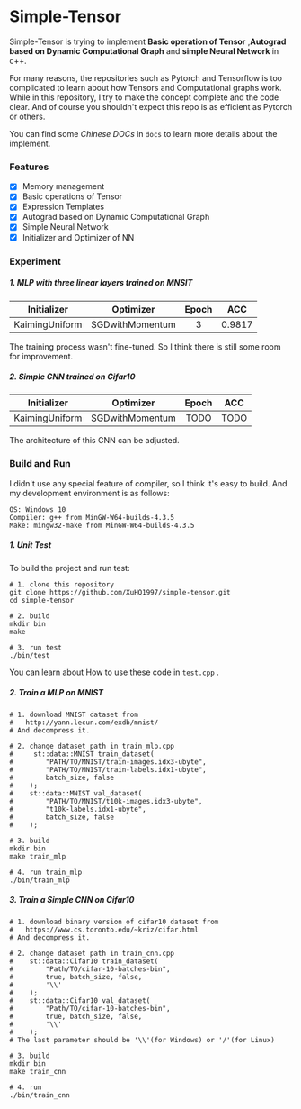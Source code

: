 # Simple-Tensor

Simple-Tensor is trying to implement **Basic operation of Tensor** ,**Autograd based on Dynamic Computational Graph** and **simple Neural Network** in c++.

For many reasons, the repositories such as Pytorch and Tensorflow is too complicated to learn about how Tensors and Computational graphs work. While in this repository, I try to make the concept complete and the code clear.  And of course you shouldn't expect this repo is as efficient as Pytorch or others.

You can find some *Chinese DOCs* in `docs` to learn more details about the implement.

### Features

- [x] Memory management
- [x] Basic operations of Tensor
- [x] Expression Templates
- [x] Autograd  based on Dynamic Computational Graph
- [x] Simple Neural Network
- [x] Initializer and Optimizer of NN

### Experiment

##### 1. MLP with three linear layers trained on MNSIT

|  Initializer   |    Optimizer    | Epoch |  ACC   |
| :------------: | :-------------: | :---: | :----: |
| KaimingUniform | SGDwithMomentum |   3   | 0.9817 |

The training process wasn't fine-tuned. So I think there is still some room for improvement.

##### 2. Simple CNN trained on Cifar10

|  Initializer   |    Optimizer    | Epoch |  ACC   |
| :------------: | :-------------: | :---: | :----: |
| KaimingUniform | SGDwithMomentum |  TODO |  TODO  |

The architecture of this CNN can be adjusted.

### Build and Run

I didn't use any special feature of compiler, so I think it's easy to build. And my development environment is as follows:

```
OS: Windows 10
Compiler: g++ from MinGW-W64-builds-4.3.5
Make: mingw32-make from MinGW-W64-builds-4.3.5
```

##### 1. Unit Test

To build the project and run test:

``` shell
# 1. clone this repository
git clone https://github.com/XuHQ1997/simple-tensor.git
cd simple-tensor

# 2. build
mkdir bin
make

# 3. run test
./bin/test
```

You can learn about How to use these code in `test.cpp` .

##### 2. Train a MLP on MNIST

```shell
# 1. download MNIST dataset from
# 	http://yann.lecun.com/exdb/mnist/
# And decompress it.

# 2. change dataset path in train_mlp.cpp
#     st::data::MNIST train_dataset(
#        "PATH/TO/MNIST/train-images.idx3-ubyte",
#        "PATH/TO/MNIST/train-labels.idx1-ubyte",
#        batch_size, false
#    );
#    st::data::MNIST val_dataset(
#        "PATH/TO/MNIST/t10k-images.idx3-ubyte",
#        "t10k-labels.idx1-ubyte",
#        batch_size, false
#    );

# 3. build
mkdir bin
make train_mlp

# 4. run train_mlp
./bin/train_mlp
```

##### 3. Train a Simple CNN on Cifar10

```shell
# 1. download binary version of cifar10 dataset from
# 	https://www.cs.toronto.edu/~kriz/cifar.html
# And decompress it.

# 2. change dataset path in train_cnn.cpp
#    st::data::Cifar10 train_dataset(
#        "Path/TO/cifar-10-batches-bin",
#        true, batch_size, false,
#        '\\'
#    );
#    st::data::Cifar10 val_dataset(
#        "Path/TO/cifar-10-batches-bin",
#        true, batch_size, false,
#        '\\'
#    );
# The last parameter should be '\\'(for Windows) or '/'(for Linux)

# 3. build
mkdir bin
make train_cnn

# 4. run
./bin/train_cnn
```



